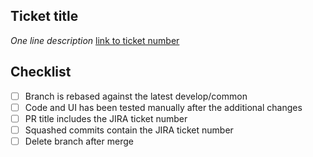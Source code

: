 ## Ticket title

_One line description_
[link to ticket number](https://dvsa.atlassian.net/browse/CB2-XXXX)

## Checklist

- [ ] Branch is rebased against the latest develop/common
- [ ] Code and UI has been tested manually after the additional changes
- [ ] PR title includes the JIRA ticket number
- [ ] Squashed commits contain the JIRA ticket number
- [ ] Delete branch after merge

